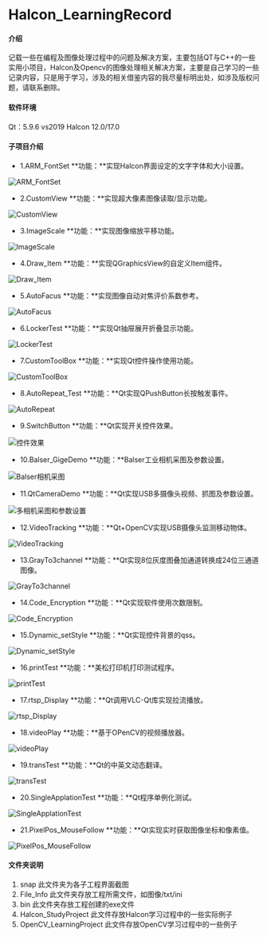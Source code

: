 # Halcon_LearningRecord

#### 介绍
记载一些在编程及图像处理过程中的问题及解决方案，主要包括QT与C++的一些实用小项目，Halcon及Opencv的图像处理相关解决方案，主要是自己学习的一些记录内容，只是用于学习，涉及的相关借鉴内容的我尽量标明出处，如涉及版权问题，请联系删除。

#### 软件环境
Qt：5.9.6
vs2019
Halcon 12.0/17.0


#### 子项目介绍

* 1.ARM_FontSet
**功能：**实现Halcon界面设定的文字字体和大小设置。

![ARM_FontSet](https://images.gitee.com/uploads/images/2021/0817/221328_6315a907_4968621.png "1.ARM_FontSet.PNG")

* 2.CustomView
**功能：**实现超大像素图像读取/显示功能。

![CustomView](https://images.gitee.com/uploads/images/2021/0817/221415_1799756c_4968621.png "2.CustomView.PNG")

* 3.ImageScale
**功能：**实现图像缩放平移功能。

![ImageScale](https://images.gitee.com/uploads/images/2021/0817/221456_5b998351_4968621.png "3.ImageScale.PNG")

* 4.Draw_Item
**功能：**实现QGraphicsView的自定义Item组件。

![Draw_Item](https://images.gitee.com/uploads/images/2021/0817/221520_bf81174f_4968621.png "4.Draw_Item.PNG")

* 5.AutoFacus
**功能：**实现图像自动对焦评价系数参考。

![AutoFacus](snap/5.AutoFacus.PNG)

* 6.LockerTest
**功能：**实现Qt抽屉展开折叠显示功能。

![LockerTest](snap/6.LockerTest.PNG)

* 7.CustomToolBox
**功能：**实现Qt控件操作使用功能。

![CustomToolBox](snap/7.CustomToolBox.PNG)

* 8.AutoRepeat_Test
**功能：**Qt实现QPushButton长按触发事件。

![AutoRepeat](snap/8.AutoRepeat.gif)

* 9.SwitchButton
**功能：**Qt实现开关控件效果。

![控件效果](snap/9.SwitchButton.PNG)

* 10.Balser_GigeDemo
**功能：**Balser工业相机采图及参数设置。

![Balser相机采图](snap/10.Balser_GigeDemo.PNG)

* 11.QtCameraDemo
**功能：**Qt实现USB多摄像头视频、抓图及参数设置。

![多相机采图和参数设置](snap/11.QtCameraDemo.gif)

* 12.VideoTracking
**功能：**Qt+OpenCV实现USB摄像头监测移动物体。

![VideoTracking](snap/12.VideoTracking.PNG)

* 13.GrayTo3channel
**功能：**Qt实现8位灰度图叠加通道转换成24位三通道图像。

![GrayTo3channel](snap/13.GrayTo3channel.gif)

* 14.Code_Encryption
**功能：**Qt实现软件使用次数限制。

![Code_Encryption](snap/14.Code_Encryption.gif)

* 15.Dynamic_setStyle
**功能：**Qt实现控件背景的qss。

![Dynamic_setStyle](snap/15.Dynamic_setStyle.JPG)

* 16.printTest
**功能：**美松打印机打印测试程序。

![printTest](snap/16.printTest.PNG)

* 17.rtsp_Display
**功能：**Qt调用VLC-Qt库实现拉流播放。

![rtsp_Display](snap/17.rtsp_Display.PNG)

* 18.videoPlay
**功能：**基于OPenCV的视频播放器。

![videoPlay](snap/18.videoPlay.PNG)

* 19.transTest
**功能：**Qt的中英文动态翻译。

![transTest](snap/19.transTest.gif)

* 20.SingleApplationTest
  **功能：**Qt程序单例化测试。

![SingleApplationTest](snap/20.SingleApplationTest.gif)

* 21.PixelPos_MouseFollow
  **功能：**Qt实现实时获取图像坐标和像素值。

![PixelPos_MouseFollow](snap/21.PixelPos_MouseFollow.gif)
#### 文件夹说明

1.  snap
此文件夹为各子工程界面截图
2.  File_Info
此文件夹存放工程所需文件，如图像/txt/ini
3.  bin
此文件夹存放工程创建的exe文件
4.  Halcon_StudyProject
此文件存放Halcon学习过程中的一些实际例子
5.  OpenCV_LearningProject
此文件存放OpenCV学习过程中的一些例子

